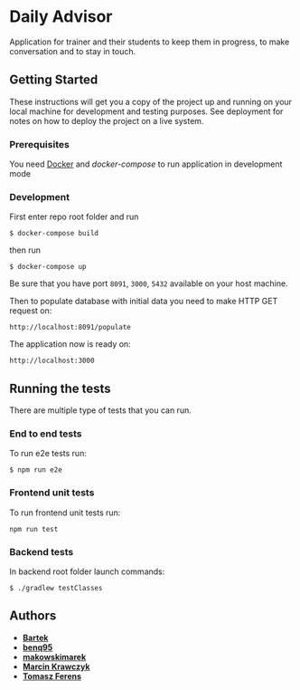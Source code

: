 # Daily Advisor

Application for trainer and their students to keep them in progress, to make conversation and to stay in touch.

## Getting Started

These instructions will get you a copy of the project up and running on your local machine for development and testing purposes. See deployment for notes on how to deploy the project on a live system.

### Prerequisites

You need [Docker][1] and _docker-compose_ to run application in development mode

### Development

First enter repo root folder and run

```
$ docker-compose build
```

then run

```
$ docker-compose up
```

Be sure that you have port `8091`, `3000`, `5432` available on your host machine.

Then to populate database with initial data you need to make HTTP GET request on:

```
http://localhost:8091/populate
```

The application now is ready on:

```
http://localhost:3000
```

## Running the tests

There are multiple type of tests that you can run.

### End to end tests

To run e2e tests run:

```
$ npm run e2e
```

### Frontend unit tests

To run frontend unit tests run:

```
npm run test
```

### Backend tests

In backend root folder launch commands:

```
$ ./gradlew testClasses
```

## Authors

- **[Bartek][5]**
- **[benq95][6]**
- **[makowskimarek][7]**
- **[Marcin Krawczyk][8]**
- **[Tomasz Ferens][9]**

[1]: https://www.docker.com/
[2]: https://nodejs.org/en/
[3]: http://localhost:3000
[4]: https://github.com/indexzero/http-server
[5]: https://github.com/BartoszBaczek
[6]: https://github.com/benq95
[7]: https://github.com/makowskimarek
[8]: https://github.com/marckraw
[9]: https://github.com/tomaszferens
